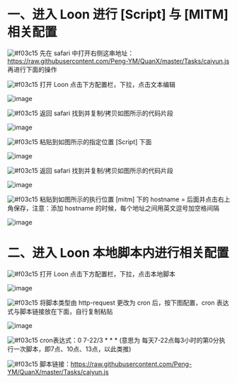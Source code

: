 # 一、进入 Loon 进行 [Script] 与 [MITM] 相关配置

![#f03c15](https://placehold.it/15/f03c15/000000?text=+) 先在 safari 中打开右侧这串地址：https://raw.githubusercontent.com/Peng-YM/QuanX/master/Tasks/caiyun.js 再进行下面的操作

![#f03c15](https://placehold.it/15/f03c15/000000?text=+) 打开 Loon 点击下方配置栏，下拉，点击文本编辑

![image](https://raw.githubusercontent.com/chiupam/tutorial-image/master/Loon/bianji.jpg)

![#f03c15](https://placehold.it/15/f03c15/000000?text=+) 返回 safari 找到并复制/拷贝如图所示的代码片段

![image](https://raw.githubusercontent.com/chiupam/tutorial-image/master/Loon/caiyun_Script.jpg)

![#f03c15](https://placehold.it/15/f03c15/000000?text=+) 粘贴到如图所示的指定位置 [Script] 下面

![image](https://raw.githubusercontent.com/chiupam/tutorial-image/master/Loon/Script.jpg)

![#f03c15](https://placehold.it/15/f03c15/000000?text=+) 返回 safari 找到并复制/拷贝如图所示的代码片段

![image](https://raw.githubusercontent.com/chiupam/tutorial-image/master/Loon/caiyun_hostname.jpg)

![#f03c15](https://placehold.it/15/f03c15/000000?text=+) 粘贴到如图所示的执行位置 [mitm] 下的 hostname = 后面并点击右上角保存，注意：添加 hostname 的时候，每个地址之间用英文逗号加空格间隔

![image](https://raw.githubusercontent.com/chiupam/tutorial-image/master/Loon/hostname.jpg)

# 二、进入 Loon 本地脚本内进行相关配置

![#f03c15](https://placehold.it/15/f03c15/000000?text=+) 打开 Loon 点击下方配置栏，下拉，点击本地脚本

![image](https://raw.githubusercontent.com/chiupam/tutorial-image/master/Loon/Local_Script.jpg)

![#f03c15](https://placehold.it/15/f03c15/000000?text=+) 将脚本类型由 http-request 更改为 cron 后，按下图配置，cron 表达式与脚本链接放在下面，自行复制粘贴

![image](https://raw.githubusercontent.com/chiupam/tutorial-image/master/Loon/caiyun_local_1.jpg)

![#f03c15](https://placehold.it/15/f03c15/000000?text=+) cron表达式：0 7-22/3 * * * (意思为 每天7-22点每3小时的第0分执行一次脚本，即7点、10点、13点，以此类推)

![#f03c15](https://placehold.it/15/f03c15/000000?text=+) 脚本链接：https://raw.githubusercontent.com/Peng-YM/QuanX/master/Tasks/caiyun.js 
